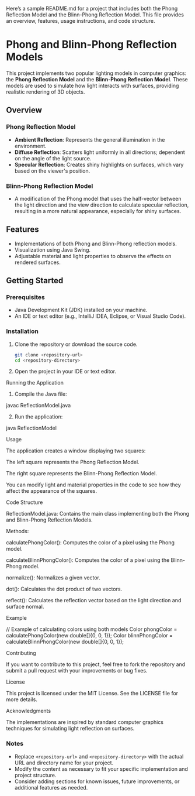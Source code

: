 Here’s a sample README.md for a project that includes both the Phong Reflection Model and the Blinn-Phong Reflection Model. This file provides an overview, features, usage instructions, and code structure.

# Phong and Blinn-Phong Reflection Models

This project implements two popular lighting models in computer graphics: the **Phong Reflection Model** and the **Blinn-Phong Reflection Model**. These models are used to simulate how light interacts with surfaces, providing realistic rendering of 3D objects.

## Overview

### Phong Reflection Model
- **Ambient Reflection**: Represents the general illumination in the environment.
- **Diffuse Reflection**: Scatters light uniformly in all directions; dependent on the angle of the light source.
- **Specular Reflection**: Creates shiny highlights on surfaces, which vary based on the viewer's position.

### Blinn-Phong Reflection Model
- A modification of the Phong model that uses the half-vector between the light direction and the view direction to calculate specular reflection, resulting in a more natural appearance, especially for shiny surfaces.

## Features

- Implementations of both Phong and Blinn-Phong reflection models.
- Visualization using Java Swing.
- Adjustable material and light properties to observe the effects on rendered surfaces.

## Getting Started

### Prerequisites

- Java Development Kit (JDK) installed on your machine.
- An IDE or text editor (e.g., IntelliJ IDEA, Eclipse, or Visual Studio Code).

### Installation

1. Clone the repository or download the source code.
   ```bash
   git clone <repository-url>
   cd <repository-directory>

2. Open the project in your IDE or text editor.



Running the Application

1. Compile the Java file:

javac ReflectionModel.java


2. Run the application:

java ReflectionModel



Usage

The application creates a window displaying two squares:

The left square represents the Phong Reflection Model.

The right square represents the Blinn-Phong Reflection Model.


You can modify light and material properties in the code to see how they affect the appearance of the squares.


Code Structure

ReflectionModel.java: Contains the main class implementing both the Phong and Blinn-Phong Reflection Models.

Methods:

calculatePhongColor(): Computes the color of a pixel using the Phong model.

calculateBlinnPhongColor(): Computes the color of a pixel using the Blinn-Phong model.

normalize(): Normalizes a given vector.

dot(): Calculates the dot product of two vectors.

reflect(): Calculates the reflection vector based on the light direction and surface normal.



Example

// Example of calculating colors using both models
Color phongColor = calculatePhongColor(new double[]{0, 0, 1});
Color blinnPhongColor = calculateBlinnPhongColor(new double[]{0, 0, 1});

Contributing

If you want to contribute to this project, feel free to fork the repository and submit a pull request with your improvements or bug fixes.

License

This project is licensed under the MIT License. See the LICENSE file for more details.

Acknowledgments

The implementations are inspired by standard computer graphics techniques for simulating light reflection on surfaces.


### Notes

- Replace `<repository-url>` and `<repository-directory>` with the actual URL and directory name for your project.
- Modify the content as necessary to fit your specific implementation and project structure.
- Consider adding sections for known issues, future improvements, or additional features as needed.

